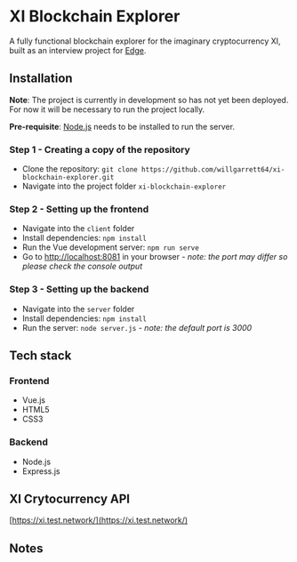 # XI Blockchain Explorer

A fully functional blockchain explorer for the imaginary cryptocurrency XI, built as an interview project for [Edge](https://edge.network/en/).

## Installation

**Note**: The project is currently in development so has not yet been deployed. For now it will be necessary to run the project locally.

**Pre-requisite**: [Node.js](https://nodejs.org/en/download/) needs to be installed to run the server.

### Step 1 - Creating a copy of the repository

- Clone the repository: `git clone https://github.com/willgarrett64/xi-blockchain-explorer.git`
- Navigate into the project folder `xi-blockchain-explorer`

### Step 2 - Setting up the frontend

- Navigate into the `client` folder
- Install dependencies: `npm install`
- Run the Vue development server: `npm run serve`
- Go to [http://localhost:8081](http://localhost:8080) in your browser - _note: the port may differ so please check the console output_

### Step 3 - Setting up the backend

- Navigate into the `server` folder
- Install dependencies: `npm install`
- Run the server: `node server.js` - _note: the default port is 3000_

## Tech stack

### Frontend

- Vue.js
- HTML5
- CSS3

### Backend

- Node.js
- Express.js

## XI Crytocurrency API

[https://xi.test.network/](https://xi.test.network/)

## Notes
